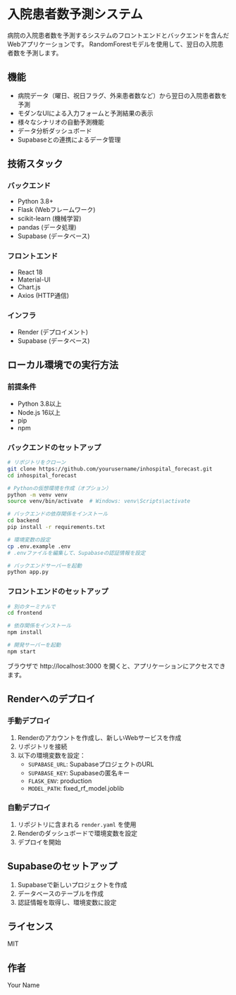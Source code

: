 # 入院患者数予測システム

病院の入院患者数を予測するシステムのフロントエンドとバックエンドを含んだWebアプリケーションです。
RandomForestモデルを使用して、翌日の入院患者数を予測します。

## 機能

- 病院データ（曜日、祝日フラグ、外来患者数など）から翌日の入院患者数を予測
- モダンなUIによる入力フォームと予測結果の表示
- 様々なシナリオの自動予測機能
- データ分析ダッシュボード
- Supabaseとの連携によるデータ管理

## 技術スタック

### バックエンド
- Python 3.8+
- Flask (Webフレームワーク)
- scikit-learn (機械学習)
- pandas (データ処理)
- Supabase (データベース)

### フロントエンド
- React 18
- Material-UI
- Chart.js
- Axios (HTTP通信)

### インフラ
- Render (デプロイメント)
- Supabase (データベース)

## ローカル環境での実行方法

### 前提条件
- Python 3.8以上
- Node.js 16以上
- pip
- npm

### バックエンドのセットアップ
```bash
# リポジトリをクローン
git clone https://github.com/yourusername/inhospital_forecast.git
cd inhospital_forecast

# Pythonの仮想環境を作成（オプション）
python -m venv venv
source venv/bin/activate  # Windows: venv\Scripts\activate

# バックエンドの依存関係をインストール
cd backend
pip install -r requirements.txt

# 環境変数の設定
cp .env.example .env
# .envファイルを編集して、Supabaseの認証情報を設定

# バックエンドサーバーを起動
python app.py
```

### フロントエンドのセットアップ
```bash
# 別のターミナルで
cd frontend

# 依存関係をインストール
npm install

# 開発サーバーを起動
npm start
```

ブラウザで http://localhost:3000 を開くと、アプリケーションにアクセスできます。

## Renderへのデプロイ

### 手動デプロイ
1. Renderのアカウントを作成し、新しいWebサービスを作成
2. リポジトリを接続
3. 以下の環境変数を設定：
   - `SUPABASE_URL`: SupabaseプロジェクトのURL
   - `SUPABASE_KEY`: Supabaseの匿名キー
   - `FLASK_ENV`: production
   - `MODEL_PATH`: fixed_rf_model.joblib

### 自動デプロイ
1. リポジトリに含まれる `render.yaml` を使用
2. Renderのダッシュボードで環境変数を設定
3. デプロイを開始

## Supabaseのセットアップ

1. Supabaseで新しいプロジェクトを作成
2. データベースのテーブルを作成
3. 認証情報を取得し、環境変数に設定

## ライセンス

MIT

## 作者

Your Name 